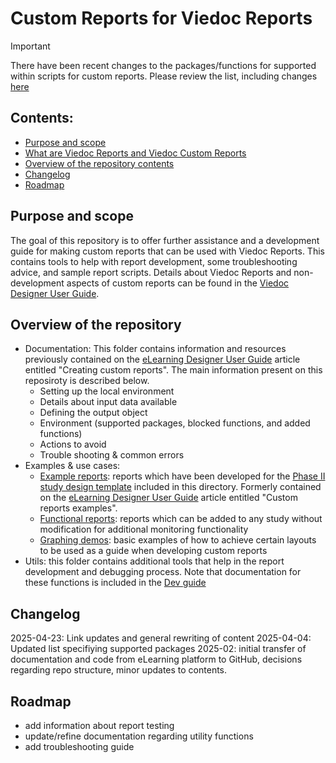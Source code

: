 # Custom Reports for Viedoc Reports

> [!IMPORTANT]
> There have been recent changes to the packages/functions for supported within scripts for custom reports. Please review the list, including changes [here](./docs/dev_guide.md#blocked-functions)

## Contents:
- [Purpose and scope](#purpose-and-scope)
- [What are Viedoc Reports and Viedoc Custom Reports](#what-are-viedoc-reports-and-viedoc-custom-reports)
- [Overview of the repository contents](#overview-of-the-repository)
- [Changelog](#changelog)
- [Roadmap](#roadmap)

## Purpose and scope
The goal of this repository is to offer further assistance and a development guide for making custom reports that can be used with Viedoc Reports.  This contains tools to help with report development, some troubleshooting advice, and sample report scripts.
Details about Viedoc Reports and non-development aspects of custom reports can be found in the [Viedoc Designer User Guide](https://help.viedoc.net/c/e311e6/).

## Overview of the repository
- Documentation: This folder contains information and resources previously contained on the [eLearning Designer User Guide](https://help.viedoc.net/c/e311e6/) article entitled "Creating custom reports". The main information present on this reposiroty is described below.
    - Setting up the local environment 
    - Details about input data available
    - Defining the output object
    - Environment (supported packages, blocked functions, and added functions)
    - Actions to avoid
    - Trouble shooting & common errors
- Examples & use cases:
  - [Example reports](./example-reports/README.md): reports which have been developed for the [Phase II study design template](./example-reports/StudyDesign_VIEDOC-PHASE-II-TEMPLATE_2.0.xml) included in this directory. Formerly contained on the  [eLearning Designer User Guide](https://help.viedoc.net/c/e311e6/) article entitled "Custom reports examples".
  - [Functional reports](./functional-reports/README.md): reports which  can be added to any study without modification for additional monitoring functionality
  - [Graphing demos](./graphing-demos/README.md): basic examples of how to achieve certain layouts to be used as a guide when developing custom reports 
- Utils: this folder contains additional tools that help in the report development and debugging process. Note that documentation for these functions is included in the [Dev guide](./docs/dev-guide.md)


## Changelog
2025-04-23: Link updates and general rewriting of content
2025-04-04: Updated list specifiying supported packages
2025-02: initial transfer of documentation and code from eLearning platform to GitHub, decisions regarding repo structure, minor updates to contents.


## Roadmap
- add information about report testing
- update/refine documentation regarding utility functions
- add troubleshooting guide


